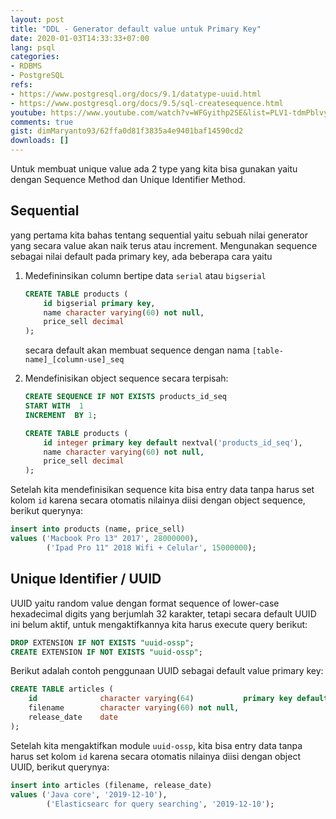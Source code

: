 ```yaml
---
layout: post
title: "DDL - Generator default value untuk Primary Key"
date: 2020-01-03T14:33:33+07:00
lang: psql
categories:
- RDBMS
- PostgreSQL
refs: 
- https://www.postgresql.org/docs/9.1/datatype-uuid.html
- https://www.postgresql.org/docs/9.5/sql-createsequence.html
youtube: https://www.youtube.com/watch?v=WFGyithp2SE&list=PLV1-tdmPblvypZXSk2GC932nludT345xk&index=28
comments: true
gist: dimMaryanto93/62ffa0d81f3835a4e9401baf14590cd2
downloads: []
---
```


Untuk membuat unique value ada 2 type yang kita bisa gunakan yaitu dengan Sequence Method dan Unique Identifier Method. 

## Sequential

yang pertama kita bahas tentang sequential yaitu sebuah nilai generator yang secara value akan naik terus atau increment. Mengunakan sequence sebagai nilai default pada primary key, ada beberapa cara yaitu 

1. Medefininsikan column bertipe data `serial` atau `bigserial`

    ```sql
    CREATE TABLE products (
        id bigserial primary key,
        name character varying(60) not null,
        price_sell decimal
    );
    ```

    secara default akan membuat sequence dengan nama `[table-name]_[column-use]_seq`

2. Mendefinisikan object sequence secara terpisah:

    ```sql
    CREATE SEQUENCE IF NOT EXISTS products_id_seq 
    START WITH  1 
    INCREMENT  BY 1;

    CREATE TABLE products (
        id integer primary key default nextval('products_id_seq'),
        name character varying(60) not null,
        price_sell decimal
    );
    ```

Setelah kita mendefinisikan sequence kita bisa entry data tanpa harus set kolom `id` karena secara otomatis nilainya diisi dengan object sequence, berikut querynya:

```sql
insert into products (name, price_sell)
values ('Macbook Pro 13" 2017', 28000000), 
        ('Ipad Pro 11" 2018 Wifi + Celular', 15000000);
```

## Unique Identifier / UUID

UUID yaitu random value dengan format sequence of lower-case hexadecimal digits yang berjumlah 32 karakter, tetapi secara default UUID ini belum aktif, untuk mengaktifkannya kita harus execute query berikut:

```sql
DROP EXTENSION IF NOT EXISTS "uuid-ossp";
CREATE EXTENSION IF NOT EXISTS "uuid-ossp";
```

Berikut adalah contoh penggunaan UUID sebagai default value primary key:

```sql
CREATE TABLE articles (
    id              character varying(64)           primary key default uuid_generate_v4(),
    filename        character varying(60) not null,
    release_date    date
);
```

Setelah kita mengaktifkan module `uuid-ossp`, kita bisa entry data tanpa harus set kolom `id` karena secara otomatis nilainya diisi dengan object UUID, berikut querynya:

```sql
insert into articles (filename, release_date)
values ('Java core', '2019-12-10'), 
        ('Elasticsearc for query searching', '2019-12-10');
```